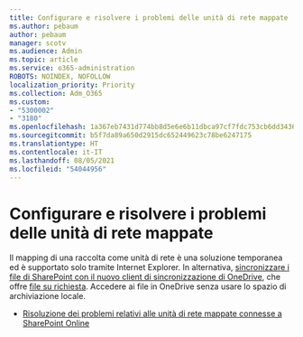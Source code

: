 ```yaml
---
title: Configurare e risolvere i problemi delle unità di rete mappate
ms.author: pebaum
author: pebaum
manager: scotv
ms.audience: Admin
ms.topic: article
ms.service: o365-administration
ROBOTS: NOINDEX, NOFOLLOW
localization_priority: Priority
ms.collection: Adm_O365
ms.custom:
- "5300002"
- "3180"
ms.openlocfilehash: 1a367eb7431d774bb8d5e6e6b11dbca97cf7fdc753cb6dd34363d6d73f1a9d1c
ms.sourcegitcommit: b5f7da89a650d2915dc652449623c78be6247175
ms.translationtype: HT
ms.contentlocale: it-IT
ms.lasthandoff: 08/05/2021
ms.locfileid: "54044956"
---
```

# <a name="configure-and-troubleshoot-mapped-network-drives"></a>Configurare e risolvere i problemi delle unità di rete mappate

Il mapping di una raccolta come unità di rete è una soluzione temporanea ed è supportato solo tramite Internet Explorer. In alternativa, [sincronizzare i file di SharePoint con il nuovo client di sincronizzazione di OneDrive](https://support.office.com/article/6de9ede8-5b6e-4503-80b2-6190f3354a88), che offre [file su richiesta](https://support.office.com/article/0e6860d3-d9f3-4971-b321-7092438fb38e). Accedere ai file in OneDrive senza usare lo spazio di archiviazione locale.

- [Risoluzione dei problemi relativi alle unità di rete mappate connesse a SharePoint Online](https://docs.microsoft.com/sharepoint/support/administration/troubleshoot-mapped-network-drives)
